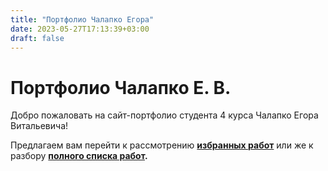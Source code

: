 ```yaml
---
title: "Портфолио Чалапко Егора"
date: 2023-05-27T17:13:39+03:00
draft: false
---
```

# Портфолио Чалапко Е. В.

Добро пожаловать на сайт-портфолио студента 4 курса Чалапко Егора Витальевича!


Предлагаем вам перейти к рассмотрению **[избранных работ](/choosen/)** или же к разбору **[полного списка работ](/portf/).**
